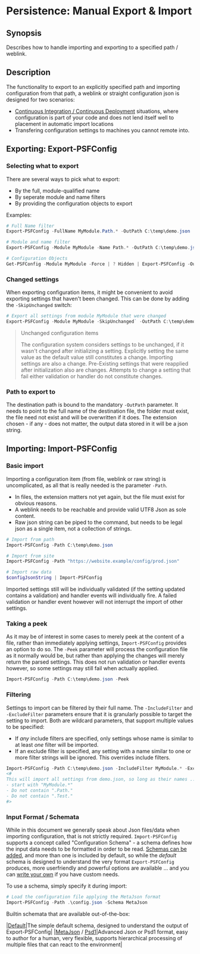 ﻿---
sidebar_position: 3
---

# Persistence: Manual Export & Import

## Synopsis

Describes how to handle importing and exporting to a specified path / weblink.

## Description

The functionality to export to an explicitly specified path and importing configuration from that path, a weblink or straight configuration json is designed for two scenarios:

+ [Continuous Integration / Continuous Deployment](../Scenarios/scenario-ci-cd.md) situations, where configuration is part of your code and does not lend itself well to placement in automatic import locations
+ Transfering configuration settings to machines you cannot remote into.

## Exporting: Export-PSFConfig

### Selecting what to export

There are several ways to pick what to export:

+ By the full, module-qualified name
+ By seperate module and name filters
+ By providing the configuration objects to export

Examples:

```powershell
# Full Name filter
Export-PSFConfig -FullName MyModule.Path.* -OutPath C:\temp\demo.json

# Module and name filter
Export-PSFConfig -Module MyModule -Name Path.* -OutPath C:\temp\demo.json

# Configuration Objects
Get-PSFConfig -Module MyModule -Force | ? Hidden | Export-PSFConfig -OutPath C:\temp\demo.json
```

### Changed settings

When exporting configuration items, it might be convenient to avoid exporting settings that haven't been changed.
This can be done by adding the `-SkipUnchanged` switch:

```powershell
# Export all settings from module MyModule that were changed
Export-PSFConfig -Module MyModule -SkipUnchanged` -OutPath C:\temp\demo.json
```

> Unchanged configuration items
>
> The configuration system considers settings to be unchanged, if it wasn't changed after initializing a setting.
> Explicitly setting the same value as the default value still constitutes a change.
> Importing settings are also a change.
> Pre-Existing settings that were reapplied after initialization also are changes.
> Attempts to change a setting that fail either validation or handler do not constitute changes.

### Path to export to

The destination path is bound to the mandatory `-OutPath` parameter.
It needs to point to the full name of the destination file, the folder must exist, the file need not exist and will be overwritten if it does.
The extension chosen - if any - does not matter, the output data stored in it will be a json string.

## Importing: Import-PSFConfig

### Basic import

Importing a configuration item (from file, weblink or raw string) is uncomplicated, as all that is really needed is the parameter `-Path`.

+ In files, the extension matters not yet again, but the file must exist for obvious reasons.
+ A weblink needs to be reachable and provide valid UTF8 Json as sole content.
+ Raw json string can be piped to the command, but needs to be legal json as a single item, not a collection of strings.

```powershell
# Import from path
Import-PSFConfig -Path C:\temp\demo.json

# Import from site
Import-PSFConfig -Path "https://website.example/config/prod.json"

# Import raw data
$configJsonString | Import-PSFConfig
```

Imported settings still will be individually validated (if the setting updated contains a validation) and handler events will individually fire.
A failed validation or handler event however will not interrupt the import of other settings.

### Taking a peek

As it may be of interest in some cases to merely peek at the content of a file, rather than immediately applying settings, `Import-PSFConfig` provides an option to do so.
The `-Peek` parameter will process the configuration file as it normally would be, but rather than applying the changes will merely return the parsed settings.
This does not run validation or handler events however, so some settings may still fail when actually applied.

```powershell
Import-PSFConfig -Path C:\temp\demo.json -Peek
```

### Filtering

Settings to import can be filtered by their full name.
The `-IncludeFilter` and `-ExcludeFilter` parameters ensure that it is granularly possible to target the setting to import.
Both are wildcard parameters, that support multiple values to be specified:

+ If _any_ include filters are specified, only settings whose name is similar to at least _one_ filter will be imported.
+ If an exclude filter is specified, any setting with a name similar to one or more filter strings will be ignored. This overrides include filters.

```powershell
Import-PSFConfig -Path C:\temp\demo.json -IncludeFilter MyModule.* -ExcludeFilter "*.Path.*", "*.Test.*"
<#
This will import all settings from demo.json, so long as their names ...
- start with "MyModule.*"
- Do not contain ".Path."
- Do not contain ".Test."
#>
```

### Input Format / Schemata

While in this document we generally speak about Json files/data when importing configuration, that is not strictly required.
`Import-PSFConfig` supports a concept called "Configuration Schema" - a schema defines how the input data needs to be formatted in order to be read.
[Schemas can be added](../Schemata/schema-writing.md), and more than one is included by default, so while the _default_ schema is designed to understand the very format `Export-PSFConfig` produces, more userfriendly and powerful options are available ... and you can [write your own](../Schemata/schema-writing.md) if you have custom needs.

To use a schema, simply specify it during import:

```powershell
# Load the configuration file applying the MetaJson format
Import-PSFConfig -Path .\config.json -Schema MetaJson
```

Builtin schemata that are available out-of-the-box:

|[Default](../Schemata/schema-default.md)|The simple default schema, designed to understand the output of Export-PSFConfig|
|[MetaJson](../Schemata/schema-metajson.md) / [Psd1](../Schemata/schema-metajson.md)|Advanced Json or Psd1 format, easy to author for a human, very flexible, supports hierarchical processing of multiple files that can react to the environment|
